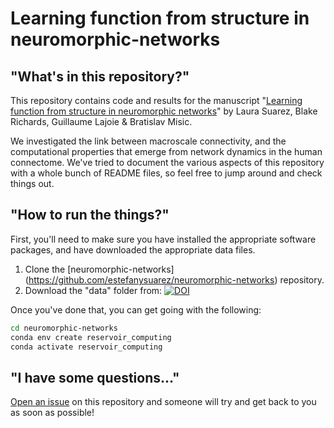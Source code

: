 # Learning function from structure in neuromorphic-networks


## "What's in this repository?"

This repository contains code and results for the manuscript "[Learning function from structure in neuromorphic networks](https://www.biorxiv.org/content/10.1101/2020.11.10.350876v1)" by Laura Suarez, Blake Richards, Guillaume Lajoie & Bratislav Misic.

We investigated the link between macroscale connectivity, and the computational properties that emerge from network dynamics in the human connectome.
We've tried to document the various aspects of this repository with a whole bunch of README files, so feel free to jump around and check things out.

## "How to run the things?"

First, you'll need to make sure you have installed the appropriate software packages, and have downloaded the appropriate data files. 

1. Clone the [neuromorphic-networks] (https://github.com/estefanysuarez/neuromorphic-networks) repository.
2. Download the "data" folder from: [![DOI](https://zenodo.org/badge/DOI/10.5281/zenodo.4311814.svg)](https://doi.org/10.5281/zenodo.4311814)

Once you've done that, you can get going with the following:

```bash
cd neuromorphic-networks
conda env create reservoir_computing 
conda activate reservoir_computing

```


## "I have some questions..."

[Open an issue](https://github.com/estefanysuarez/neuromorphic-networks/issues) on this repository and someone will try and get back to you as soon as possible!
